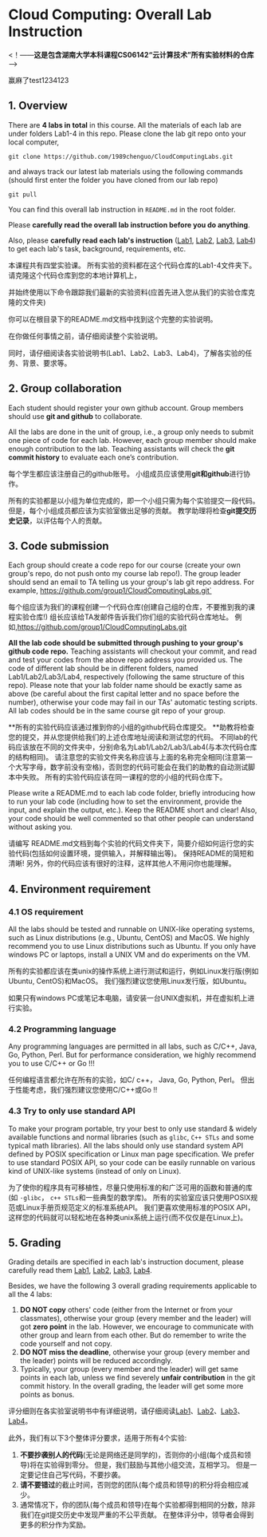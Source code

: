 # Cloud Computing: Overall Lab Instruction

<!--**This is the repo containing all the lab materials for undergraduate course CS06142 "Cloud Computing Techniques" at Hunan University**-->

<！——**这是包含湖南大学本科课程CS06142“云计算技术”所有实验材料的仓库**——>

赢麻了test1234123

## 1. Overview

There are **4 labs in total** in this course. All the materials of each lab are under folders Lab1-4 in this repo. Please clone the lab git repo onto your local computer,

`git clone https://github.com/1989chenguo/CloudComputingLabs.git`

and always track our latest lab materials using the following commands (should first enter the folder you have cloned from our lab repo)

`git pull`

You can find this overall lab instruction in `README.md` in the root folder.

Please **carefully read the overall lab instruction before you do anything**.

Also, please **carefully read each lab's instruction** ([Lab1](Lab1/README.md), [Lab2](Lab2/README.md), [Lab3](Lab3/README.md), [Lab4](Lab4/README.md)) to get each lab's task, background, requirements, etc.

本课程共有四堂实验课。 所有实验的资料都在这个代码仓库的Lab1-4文件夹下。 请克隆这个代码仓库到您的本地计算机上，

并始终使用以下命令跟踪我们最新的实验资料(应首先进入您从我们的实验仓库克隆的文件夹)

你可以在根目录下的README.md文档中找到这个完整的实验说明。

在你做任何事情之前，请仔细阅读整个实验说明。

同时，请仔细阅读各实验说明书(Lab1、Lab2、Lab3、Lab4)，了解各实验的任务、背景、要求等。

## 2. Group collaboration

Each student should register your own github account. Group members should use **git and github** to collaborate.

All the labs are done in the unit of group, i.e., a group only needs to submit one piece of code for each lab. However, each group member should make enough contribution to the lab. Teaching assistants will check the **git commit history** to evaluate each one’s contribution.

每个学生都应该注册自己的github账号。 小组成员应该使用**git和github**进行协作。

所有的实验都是以小组为单位完成的，即一个小组只需为每个实验提交一段代码。 但是，每个小组成员都应该为实验室做出足够的贡献。 教学助理将检查**git提交历史记录**，以评估每个人的贡献。

## 3. Code submission

Each group should create a code repo for our course (create your own group's repo, do not push onto my course lab repo!). The group leader should send an email to TA telling us your group's lab git repo address. For example, https://github.com/group1/CloudComputingLabs.git`

每个组应该为我们的课程创建一个代码仓库(创建自己组的仓库，不要推到我的课程实验仓库!) 组长应该给TA发邮件告诉我们你们组的实验代码仓库地址。 例如,https://github.com/group1/CloudComputingLabs.git

**All the lab code should be submitted through pushing to your group's github code repo.** Teaching assistants will checkout your commit, and read and test your codes from the above repo address you provided us. The code of different lab should be in different folders, named Lab1/Lab2/Lab3/Lab4, respectively (following the same structure of this repo). Please note that your lab folder name should be exactly same as above (be careful about the first capital letter and no space before the number), otherwise your code may fail in our TAs' automatic testing scripts. All lab codes should be in the same course git repo of your group.

**所有的实验代码应该通过推到你的小组的github代码仓库提交。 **助教将检查您的提交，并从您提供给我们的上述仓库地址阅读和测试您的代码。 不同lab的代码应该放在不同的文件夹中，分别命名为Lab1/Lab2/Lab3/Lab4(与本次代码仓库的结构相同)。 请注意您的实验文件夹名称应该与上面的名称完全相同(注意第一个大写字母，数字前没有空格)，否则您的代码可能会在我们的助教的自动测试脚本中失败。 所有的实验代码应该在同一课程的您的小组的代码仓库下。

Please write a README.md to each lab code folder, briefly introducing how to run your lab code (including how to set the environment, provide the input, and explain the output, etc.). Keep the README short and clear! Also, your code should be well commented so that other people can understand without asking you.

请编写 README.md文档到每个实验的代码文件夹下，简要介绍如何运行您的实验代码(包括如何设置环境，提供输入，并解释输出等)。 保持README的简短和清晰! 另外，你的代码应该有很好的注释，这样其他人不用问你也能理解。

## 4. Environment requirement

### 4.1 OS requirement

All the labs should be tested and runnable on UNIX-like operating systems, such as Linux distributions (e.g., Ubuntu, CentOS) and MacOS. We highly recommend you to use Linux distributions such as Ubuntu.
If you only have windows PC or laptops, install a UNIX VM and do experiments on the VM.

所有的实验都应该在类unix的操作系统上进行测试和运行，例如Linux发行版(例如Ubuntu, CentOS)和MacOS。 我们强烈建议您使用Linux发行版，如Ubuntu。

如果只有windows PC或笔记本电脑，请安装一台UNIX虚拟机，并在虚拟机上进行实验。

### 4.2 Programming language

Any programming languages are permitted in all labs, such as C/C++, Java, Go, Python, Perl. But for performance consideration, we highly recommend you to use C/C++ or Go !!!

任何编程语言都允许在所有的实验，如C/ c++， Java, Go, Python, Perl。 但出于性能考虑，我们强烈建议您使用C/C++或Go !!

### 4.3 Try to only use standard API

To make your program portable, try your best to only use standard & widely available functions and normal libraries (such as `glibc`, `C++ STLs` and some typical math libraries). All the labs should only use standard system API defined by POSIX specification or Linux man page specification. We prefer to use standard POSIX API, so your code can be easily runnable on various kind of UNIX-like systems (instead of only on Linux).

为了使你的程序具有可移植性，尽量只使用标准的和广泛可用的函数和普通的库(如 `·glibc`， `c++ STLs`和一些典型的数学库)。 所有的实验室应该只使用POSIX规范或Linux手册页规范定义的标准系统API。 我们更喜欢使用标准的POSIX API，这样您的代码就可以轻松地在各种类unix系统上运行(而不仅仅是在Linux上)。

## 5. Grading

Grading details are specified in each lab's instruction document, please carefully read them [Lab1](Lab1/README.md), [Lab2](Lab2/README.md), [Lab3](Lab3/README.md), [Lab4](Lab4/README.md).

Besides, we have the following 3 overall grading requirements applicable to all the 4 labs:

1. **DO NOT copy** others' code (either from the Internet or from your classmates), otherwise your group (every member and the leader) will got **zero point** in the lab. However, we encourage to communicate with other group and learn from each other. But do remember to write the code yourself and not copy.
2. **DO NOT miss the deadline**, otherwise your group (every member and the leader) points will be reduced accordingly.
3. Typically, your group (every member and the leader) will get same points in each lab, unless we find severely **unfair contribution** in the git commit history.  In the overall grading, the leader will get some more points as bonus.

评分细则在各实验室说明书中有详细说明，请仔细阅读[Lab1](Lab1/README.md)、[Lab2](Lab2/README.md)、[Lab3](Lab3/README.md)、[Lab4](Lab4/README.md)。

此外，我们有以下3个整体评分要求，适用于所有4个实验:

1. **不要抄袭别人的代码**(无论是网络还是同学的)，否则你的小组(每个成员和领导)将在实验得到零分。 但是，我们鼓励与其他小组交流，互相学习。 但是一定要记住自己写代码，不要抄袭。
2. **请不要错过**的截止时间，否则您的团队(每个成员和领导)的积分将会相应减少。
3. 通常情况下，你的团队(每个成员和领导)在每个实验都得到相同的分数，除非我们在git提交历史中发现严重的不公平贡献。 在整体评分中，领导者会得到更多的积分作为奖励。
